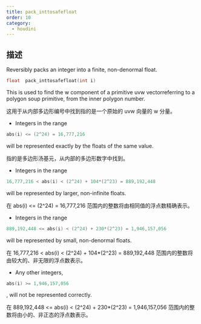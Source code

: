 ```yaml
---
title: pack_inttosafefloat
order: 10
category:
  - houdini
---
```

    
## 描述

Reversibly packs an integer into a finite, non-denormal float.

```c
float  pack_inttosafefloat(int i)
```

This is used to find the w component of a primitive uvw vectorreferring to a
polygon soup primitive, from the inner polygon number.

这用于从内部多边形编号中找到指的是一个原始的 uvw 向量的 w 分量。

- Integers in the range

```c
abs(i) <= (2^24) = 16,777,216
```

will be represented exactly by the floats of the same value.

指的是多边形汤基元，从内部的多边形数字中找到。

- Integers in the range

```c
16,777,216 < abs(i) < (2^24) + 104*(2^23) = 889,192,448
```

will be represented by larger, non-infinite floats.

在 abs(i) <= (2^24) = 16,777,216 范围内的整数将由相同值的浮点数精确表示。

- Integers in the range

```c
889,192,448 <= abs(i) < (2^24) + 230*(2^23) = 1,946,157,056
```

will be represented by small, non-denormal floats.

在 16,777,216 < abs(i) < (2^24) + 104\*(2^23) = 889,192,448 范围内的整数将由较大的、非无限的浮点数表示。

- Any other integers,

```c
abs(i) >= 1,946,157,056
```

, will not be represented correctly.

在 889,192,448 <= abs(i) < (2^24) + 230\*(2^23) =
1,946,157,056 范围内的整数将由小的、非正态的浮点数表示。
